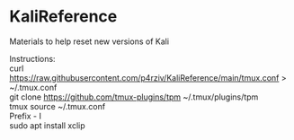 # KaliReference

Materials to help reset new versions of Kali

Instructions:<br />
curl https://raw.githubusercontent.com/p4rziv/KaliReference/main/tmux.conf > ~/.tmux.conf<br />
git clone https://github.com/tmux-plugins/tpm ~/.tmux/plugins/tpm<br />
tmux source ~/.tmux.conf<br />
Prefix - I<br />
sudo apt install xclip<br />
